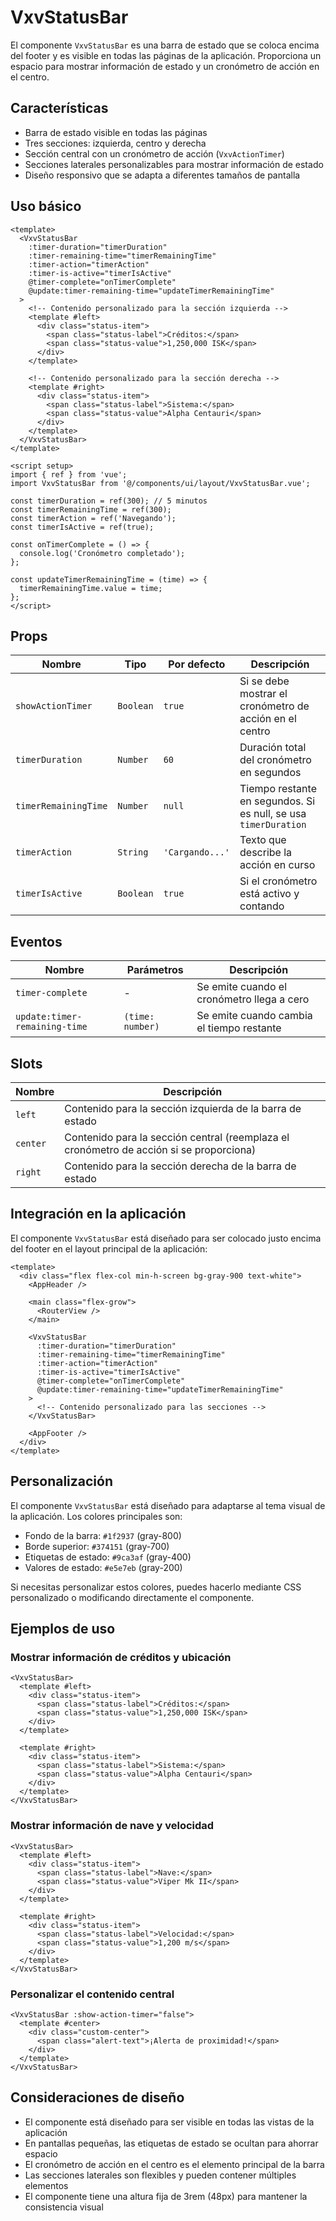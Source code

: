 # VxvStatusBar

El componente `VxvStatusBar` es una barra de estado que se coloca encima del footer y es visible en todas las páginas de la aplicación. Proporciona un espacio para mostrar información de estado y un cronómetro de acción en el centro.

## Características

- Barra de estado visible en todas las páginas
- Tres secciones: izquierda, centro y derecha
- Sección central con un cronómetro de acción (`VxvActionTimer`)
- Secciones laterales personalizables para mostrar información de estado
- Diseño responsivo que se adapta a diferentes tamaños de pantalla

## Uso básico

```vue
<template>
  <VxvStatusBar
    :timer-duration="timerDuration"
    :timer-remaining-time="timerRemainingTime"
    :timer-action="timerAction"
    :timer-is-active="timerIsActive"
    @timer-complete="onTimerComplete"
    @update:timer-remaining-time="updateTimerRemainingTime"
  >
    <!-- Contenido personalizado para la sección izquierda -->
    <template #left>
      <div class="status-item">
        <span class="status-label">Créditos:</span>
        <span class="status-value">1,250,000 ISK</span>
      </div>
    </template>
    
    <!-- Contenido personalizado para la sección derecha -->
    <template #right>
      <div class="status-item">
        <span class="status-label">Sistema:</span>
        <span class="status-value">Alpha Centauri</span>
      </div>
    </template>
  </VxvStatusBar>
</template>

<script setup>
import { ref } from 'vue';
import VxvStatusBar from '@/components/ui/layout/VxvStatusBar.vue';

const timerDuration = ref(300); // 5 minutos
const timerRemainingTime = ref(300);
const timerAction = ref('Navegando');
const timerIsActive = ref(true);

const onTimerComplete = () => {
  console.log('Cronómetro completado');
};

const updateTimerRemainingTime = (time) => {
  timerRemainingTime.value = time;
};
</script>
```

## Props

| Nombre | Tipo | Por defecto | Descripción |
|--------|------|-------------|-------------|
| `showActionTimer` | `Boolean` | `true` | Si se debe mostrar el cronómetro de acción en el centro |
| `timerDuration` | `Number` | `60` | Duración total del cronómetro en segundos |
| `timerRemainingTime` | `Number` | `null` | Tiempo restante en segundos. Si es null, se usa `timerDuration` |
| `timerAction` | `String` | `'Cargando...'` | Texto que describe la acción en curso |
| `timerIsActive` | `Boolean` | `true` | Si el cronómetro está activo y contando |

## Eventos

| Nombre | Parámetros | Descripción |
|--------|------------|-------------|
| `timer-complete` | - | Se emite cuando el cronómetro llega a cero |
| `update:timer-remaining-time` | `(time: number)` | Se emite cuando cambia el tiempo restante |

## Slots

| Nombre | Descripción |
|--------|-------------|
| `left` | Contenido para la sección izquierda de la barra de estado |
| `center` | Contenido para la sección central (reemplaza el cronómetro de acción si se proporciona) |
| `right` | Contenido para la sección derecha de la barra de estado |

## Integración en la aplicación

El componente `VxvStatusBar` está diseñado para ser colocado justo encima del footer en el layout principal de la aplicación:

```vue
<template>
  <div class="flex flex-col min-h-screen bg-gray-900 text-white">
    <AppHeader />
    
    <main class="flex-grow">
      <RouterView />
    </main>
    
    <VxvStatusBar
      :timer-duration="timerDuration"
      :timer-remaining-time="timerRemainingTime"
      :timer-action="timerAction"
      :timer-is-active="timerIsActive"
      @timer-complete="onTimerComplete"
      @update:timer-remaining-time="updateTimerRemainingTime"
    >
      <!-- Contenido personalizado para las secciones -->
    </VxvStatusBar>
    
    <AppFooter />
  </div>
</template>
```

## Personalización

El componente `VxvStatusBar` está diseñado para adaptarse al tema visual de la aplicación. Los colores principales son:

- Fondo de la barra: `#1f2937` (gray-800)
- Borde superior: `#374151` (gray-700)
- Etiquetas de estado: `#9ca3af` (gray-400)
- Valores de estado: `#e5e7eb` (gray-200)

Si necesitas personalizar estos colores, puedes hacerlo mediante CSS personalizado o modificando directamente el componente.

## Ejemplos de uso

### Mostrar información de créditos y ubicación

```vue
<VxvStatusBar>
  <template #left>
    <div class="status-item">
      <span class="status-label">Créditos:</span>
      <span class="status-value">1,250,000 ISK</span>
    </div>
  </template>
  
  <template #right>
    <div class="status-item">
      <span class="status-label">Sistema:</span>
      <span class="status-value">Alpha Centauri</span>
    </div>
  </template>
</VxvStatusBar>
```

### Mostrar información de nave y velocidad

```vue
<VxvStatusBar>
  <template #left>
    <div class="status-item">
      <span class="status-label">Nave:</span>
      <span class="status-value">Viper Mk II</span>
    </div>
  </template>
  
  <template #right>
    <div class="status-item">
      <span class="status-label">Velocidad:</span>
      <span class="status-value">1,200 m/s</span>
    </div>
  </template>
</VxvStatusBar>
```

### Personalizar el contenido central

```vue
<VxvStatusBar :show-action-timer="false">
  <template #center>
    <div class="custom-center">
      <span class="alert-text">¡Alerta de proximidad!</span>
    </div>
  </template>
</VxvStatusBar>
```

## Consideraciones de diseño

- El componente está diseñado para ser visible en todas las vistas de la aplicación
- En pantallas pequeñas, las etiquetas de estado se ocultan para ahorrar espacio
- El cronómetro de acción en el centro es el elemento principal de la barra
- Las secciones laterales son flexibles y pueden contener múltiples elementos
- El componente tiene una altura fija de 3rem (48px) para mantener la consistencia visual
